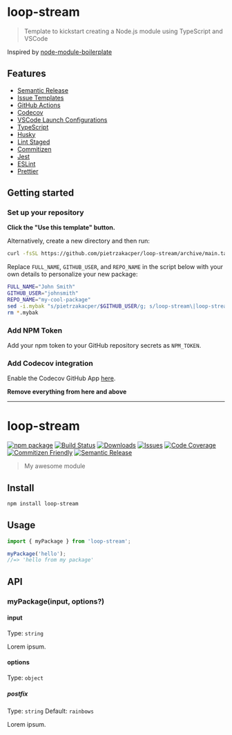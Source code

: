 # loop-stream

> Template to kickstart creating a Node.js module using TypeScript and VSCode

Inspired by [node-module-boilerplate](https://github.com/sindresorhus/node-module-boilerplate)

## Features

- [Semantic Release](https://github.com/semantic-release/semantic-release)
- [Issue Templates](https://github.com/pietrzakacper/loop-stream/tree/main/.github/ISSUE_TEMPLATE)
- [GitHub Actions](https://github.com/pietrzakacper/loop-stream/tree/main/.github/workflows)
- [Codecov](https://about.codecov.io/)
- [VSCode Launch Configurations](https://github.com/pietrzakacper/loop-stream/blob/main/.vscode/launch.json)
- [TypeScript](https://www.typescriptlang.org/)
- [Husky](https://github.com/typicode/husky)
- [Lint Staged](https://github.com/okonet/lint-staged)
- [Commitizen](https://github.com/search?q=commitizen)
- [Jest](https://jestjs.io/)
- [ESLint](https://eslint.org/)
- [Prettier](https://prettier.io/)

## Getting started

### Set up your repository

**Click the "Use this template" button.**

Alternatively, create a new directory and then run:

```bash
curl -fsSL https://github.com/pietrzakacper/loop-stream/archive/main.tar.gz | tar -xz --strip-components=1
```

Replace `FULL_NAME`, `GITHUB_USER`, and `REPO_NAME` in the script below with your own details to personalize your new package:

```bash
FULL_NAME="John Smith"
GITHUB_USER="johnsmith"
REPO_NAME="my-cool-package"
sed -i.mybak "s/pietrzakacper/$GITHUB_USER/g; s/loop-stream\|loop-stream/$REPO_NAME/g; s/Kacper Pietrzak/$FULL_NAME/g" package.json package-lock.json README.md
rm *.mybak
```

### Add NPM Token

Add your npm token to your GitHub repository secrets as `NPM_TOKEN`.

### Add Codecov integration

Enable the Codecov GitHub App [here](https://github.com/apps/codecov).

**Remove everything from here and above**

---

# loop-stream

[![npm package][npm-img]][npm-url]
[![Build Status][build-img]][build-url]
[![Downloads][downloads-img]][downloads-url]
[![Issues][issues-img]][issues-url]
[![Code Coverage][codecov-img]][codecov-url]
[![Commitizen Friendly][commitizen-img]][commitizen-url]
[![Semantic Release][semantic-release-img]][semantic-release-url]

> My awesome module

## Install

```bash
npm install loop-stream
```

## Usage

```ts
import { myPackage } from 'loop-stream';

myPackage('hello');
//=> 'hello from my package'
```

## API

### myPackage(input, options?)

#### input

Type: `string`

Lorem ipsum.

#### options

Type: `object`

##### postfix

Type: `string`
Default: `rainbows`

Lorem ipsum.

[build-img]:https://github.com/pietrzakacper/loop-stream/actions/workflows/release.yml/badge.svg
[build-url]:https://github.com/pietrzakacper/loop-stream/actions/workflows/release.yml
[downloads-img]:https://img.shields.io/npm/dt/loop-stream
[downloads-url]:https://www.npmtrends.com/loop-stream
[npm-img]:https://img.shields.io/npm/v/loop-stream
[npm-url]:https://www.npmjs.com/package/loop-stream
[issues-img]:https://img.shields.io/github/issues/pietrzakacper/loop-stream
[issues-url]:https://github.com/pietrzakacper/loop-stream/issues
[codecov-img]:https://codecov.io/gh/pietrzakacper/loop-stream/branch/main/graph/badge.svg
[codecov-url]:https://codecov.io/gh/pietrzakacper/loop-stream
[semantic-release-img]:https://img.shields.io/badge/%20%20%F0%9F%93%A6%F0%9F%9A%80-semantic--release-e10079.svg
[semantic-release-url]:https://github.com/semantic-release/semantic-release
[commitizen-img]:https://img.shields.io/badge/commitizen-friendly-brightgreen.svg
[commitizen-url]:http://commitizen.github.io/cz-cli/
